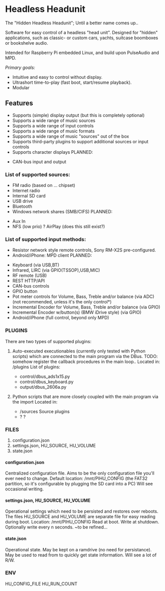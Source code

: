 # Headless Headunit
The "Hidden Headless Headunit"; Until a better name comes up..

Software for easy control of a headless "head unit".
Designed for "hidden" applications, such as classic- or custom cars, yachts, suitcase boomboxes or bookshelve audio.

Intended for Raspberry Pi embedded Linux, and build upon PulseAudio and MPD.

*Primary goals:*
- Intuitive and easy to control without display.
- Ultrashort time-to-play (fast boot, start/resume playback).
- Modular

## Features

 + Supports (simple) display output (but this is completely optional)
 + Supports a wide range of music sources
 + Supports a wide range of input controls
 + Supports a wide range of music formats
 + Supports a wide range of music "sources" out of the box
 + Supports third-party plugins to support additional sources or input controls
 + Supports character displays
 PLANNED:
 - CAN-bus input and output

###  List of supported sources:
 + FM radio (based on ... chipset)
 + Internet radio
 + Internal SD card
 + USB drive
 + Bluetooth
 + Windows network shares (SMB/CIFS)
 PLANNED:
 - Aux In
 - NFS (low prio)
 ? AirPlay (does this still exist?)

### List of supported input methods:
 + Resistor network style remote controls, Sony RM-X2S pre-configured.
 + Android/iPhone: MPD client
 PLANNED:
 - Keyboard (via USB,BT)
 - Infrared, LIRC (via GPIO(TSSOP),USB,MIC)
 - RF remote (USB)
 - REST HTTP/API
 - CAN-bus controls
 - GPIO button
 - Pot meter controls for Volume, Bass, Treble and/or balance (via ADC) (not recommended, unless it's the only control*)
 - Incremental Encoder for Volume, Bass, Treble and/or balance (via GPIO)
 - Incremental Encoder w/button(s) (BMW iDrive style) (via GPIO)
 - Android/iPhone (full control, beyond only MPD)

### PLUGINS

There are two types of supported plugins:

 1) Auto-executed executionables (currently only tested with Python scripts) which are connected to the main program via the DBus.
    TODO: somehow register the callback procedures in the main loop..
    Located in: /plugins
    List of plugins:
    * control/dbus_ads1x15.py
    * control/dbus_keyboard.py
    * output/dbus_2606a.py

 2) Python scripts that are more closely coupled with the main program via the import
    Located in:
    * /sources	Source plugins
    * ?		?

### FILES

1. configuration.json
2. settings.json, HU_SOURCE, HU_VOLUME
3. state.json

#### configuration.json
Centralized configuration file. Aims to be the only configuration file you'll ever need to change.
Default location: /mnt/PIHU_CONFIG (the FAT32 partition, so it's configurable by plugging the SD card into a PC)
Will see occasional writing.

#### settings.json, HU_SOURCE, HU_VOLUME
Operational settings which need to be persisted and restores over reboots. The files HU_SOURCE and HU_VOLUME are separate file for easy reading during boot.
Location: /mnt/PIHU_CONFIG
Read at boot. Write at shutdown. Optionally write every n seconds. ~to be refined...

#### state.json
Operational state. May be kept on a ramdrive (no need for persistance).
May be used to read from to quickly get state information. Will see a lot of R/W.

### ENV
HU_CONFIG_FILE
HU_RUN_COUNT
